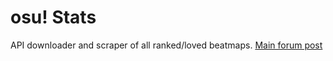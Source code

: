 osu! Stats
==========

API downloader and scraper of all ranked/loved beatmaps.
[Main forum post](https://osu.ppy.sh/forum/p/6199286)